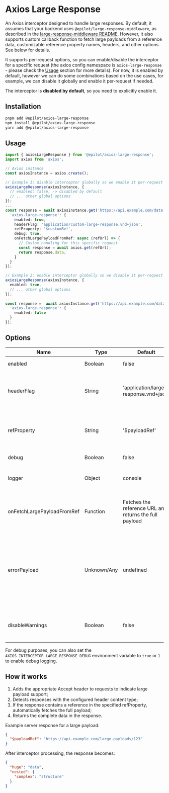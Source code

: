 # Axios Large Response

An Axios interceptor designed to handle large responses. By default, it assumes that your backend uses `@epilot/large-response-middleware`, as described in the [large-response-middleware README](https://github.com/epilot-dev/aws-lambda-utility-middlewares/blob/main/packages/large-response-middleware/README.md). However, it also supports custom callback function to fetch large payloads from a reference data, customizable reference property names, headers, and other options. See below for details.

It supports per-request options, so you can enable/disable the interceptor for a specific request (the axios config namespace is `axios-large-response` - please check the [Usage](#usage) section for more details). For now, it is enabled by default, however we can do some combinations based on the use cases, for example, we can disable it globally and enable it per-request if needed.

The interceptor is **disabled by default**, so you need to explicitly enable it.

## Installation

```bash
pnpm add @epilot/axios-large-response
npm install @epilot/axios-large-response
yarn add @epilot/axios-large-response
```

## Usage

```ts
import { axiosLargeResponse } from '@epilot/axios-large-response';
import axios from 'axios';

// Axios instance
const axiosInstance = axios.create();

// Example 1: disable interceptor globally so we enable it per-request
axiosLargeResponse(axiosInstance, {
  // enabled: false, -> disabled by default
  // ... other global options
});
...
const response = await axiosInstance.get('https://api.example.com/data', {
  'axios-large-response': {
    enabled: true,
    headerFlag: 'application/custom-large-response.vnd+json',
    refProperty: '$customRef',
    debug: true,
    onFetchLargePayloadFromRef: async (refUrl) => {
      // Custom handling for this specific request
      const response = await axios.get(refUrl);
      return response.data;
    }
  }
});

// Example 2: enable interceptor globally so we disable it per-request
axiosLargeResponse(axiosInstance, {
  enabled: true,
  // ... other global options
});
...
const response =  await axiosInstance.get('https://api.example.com/data', {
  'axios-large-response': {
    enabled: false
  }
});
```

## Options

| Name | Type | Default | Description |
|------|------|---------|-------------|
| enabled | Boolean | false | Enable/disable the interceptor |
| headerFlag | String | 'application/large-response.vnd+json' | Content type header indicating a large payload reference response |
| refProperty | String | '$payloadRef' | Property name containing the reference URL in the response |
| debug | Boolean | false | Enable debug logging |
| logger | Object | console | Logger object with debug() and error() methods |
| onFetchLargePayloadFromRef | Function | Fetches the reference URL and returns the full payload | Callback function to fetch the full payload from the reference URL |
| errorPayload | Unknown/Any | undefined | Error payload to return if the reference URL is not found or something goes wrong - this will be returned in the response data instead of throwing an error |
| disableWarnings | Boolean | false | Disable warnings, only available globally in the options |

For debug purposes, you can also set the `AXIOS_INTERCEPTOR_LARGE_RESPONSE_DEBUG` environment variable to `true` or `1` to enable debug logging.

## How it works

1. Adds the appropriate Accept header to requests to indicate large payload support;
2. Detects responses with the configured header content type;
3. If the response contains a reference in the specified refProperty, automatically fetches the full payload;
4. Returns the complete data in the response.

Example server response for a large payload:

```json
{
  "$payloadRef": "https://api.example.com/large-payloads/123"
}
```

After interceptor processing, the response becomes:

```json
{
  "huge": "data",
  "nested": {
    "complex": "structure"
  }
}
```

